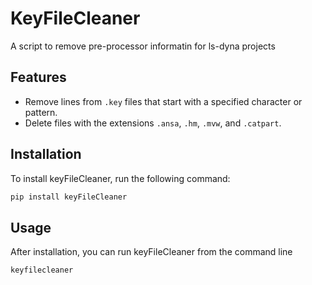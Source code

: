 # KeyFileCleaner
 A script to remove pre-processor informatin for ls-dyna projects

## Features

- Remove lines from `.key` files that start with a specified character or pattern.
- Delete files with the extensions `.ansa`, `.hm`, `.mvw`, and `.catpart`.

## Installation

To install keyFileCleaner, run the following command:

```bash
pip install keyFileCleaner
```

## Usage

After installation, you can run keyFileCleaner from the command line

```bash
keyfilecleaner 
```

